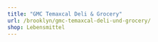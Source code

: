 ```yaml
---
title: "GMC Temaxcal Deli & Grocery"
url: /brooklyn/gmc-temaxcal-deli-und-grocery/
shop: Lebensmittel
---
```

